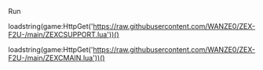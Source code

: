 Run

loadstring(game:HttpGet('https://raw.githubusercontent.com/WANZE0/ZEX-F2U-/main/ZEXCSUPPORT.lua'))()


loadstring(game:HttpGet('https://raw.githubusercontent.com/WANZE0/ZEX-F2U-/main/ZEXCMAIN.lua'))()
